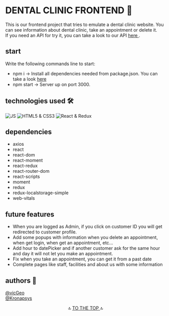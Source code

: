# DENTAL CLINIC FRONTEND 🦷
This is our frontend project that tries to emulate a dental clinic website. You can see information about dental clinic, take an appointment or delete it. </br>
If you need an API for try it, you can take a look to our API <a href="https://github.com/Kronapsys/api-clinica-dentista"> here </a> .

## start
Write the following commands line to start: </br>
- npm i -> Install all dependencies needed from package.json. You can take a look <a href="#dependencies"> here </a> </br>
- npm start -> Server up on port 3000.

## technologies used 🛠️
![JS](https://i.imgur.com/lDoNwKn.png)
![HTML5 & CSS3](https://i.imgur.com/YGFHOGJ.png)
![React & Redux](https://i.imgur.com/MFdnMMW.png)

## dependencies

- axios </br>
- react </br>
- react-dom </br>
- react-moment </br>
- react-redux </br>
- react-router-dom </br>
- react-scripts </br>
- moment </br>
- redux </br>
- redux-localstorage-simple </br>
- web-vitals </br>

## future features
- When you are logged as Admin, if you click on customer ID you will get redirected to customer profile. </br>
- Add some popups with information when you delete an appointment, when get login, when get an appointment, etc... </br>
- Add hour to datePicker and if another customer ask for the same hour and day it will not let you make an appointment. </br>
- Fix when you take an appointment, you can get it from a past date </br>
- Complete pages like staff, facilities and about us with some information </br>

## authors 🧐
<a href="https://github.com/vicGeo">@vicGeo</a> </br>
<a href="https://github.com/Kronapsys">@Kronapsys</a> </br>

<p align="center">
🔝 <a href="#start"> TO THE TOP </a> 🔝
</p>